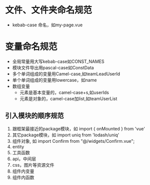 # 文件、文件夹命名规范
- kebab-case 命名，如my-page.vue

# 变量命名规范
- 全局常量用大写kebab-case如CONST_NAMES
- 模块文件导出用pascal-case如ConstData
- 多个单词组成的变量用Camel-case,如teamLeadUserId
- 单个单词组成的变量用lowercase，如name
- 数组变量
  + 元素是基本变量的，camel-case+s,如userIds
  + 元素是对象的，camel-case加list,如teamUserList


## 引入模块的顺序规范

 1. 跟框架最接近的package模块，如 import { onMounted } from 'vue'
 2. 其它package模块，如 import uniq from 'lodash/uniq'
 3. 组件对象, 如 import Confirm from "@/widgets/Confirm.vue";
 4. entity
 5. 工具函数
 6. api，中间层
 7. css，图片等资源文件
 8. 组件内变量
 9. 组件内函数
